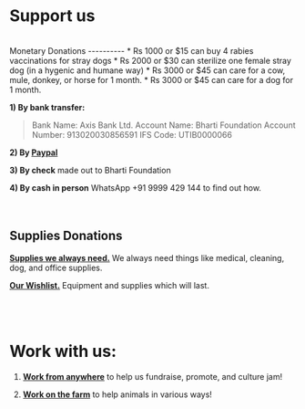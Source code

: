 Support us 
=========
</br>
Monetary Donations
----------
* Rs 1000 or $15 can buy 4 rabies vaccinations for stray dogs
* Rs 2000 or $30 can sterilize one female stray dog (in a hygenic and humane way)
* Rs 3000 or $45 can care for a cow, mule, donkey, or horse for 1 month.
* Rs 3000 or $45 can care for a dog for 1 month.

**1) By bank transfer:**

  > Bank Name: Axis Bank Ltd.
  > Account Name: Bharti Foundation
  > Account Number: 913020030856591
  > IFS Code: UTIB0000066

**2) By [Paypal](http://badmashpeepal.org/?support-us)**

**3) By check** made out to Bharti Foundation

**4) By cash in person** WhatsApp +91 9999 429 144 to find out how.
</br></br></br>

Supplies Donations
----------
[**Supplies we always need.**]( ?supplies "supplies" ) We always need things like medical, cleaning, dog, and office supplies.

[**Our Wishlist.**]( ?wishlist "wishlist" ) Equipment and supplies which will last.
</br></br></br></br>


Work with us:
==========
1) [**Work from anywhere**]( ?contact "contact" ) to help us fundraise, promote, and culture jam!

2) [**Work on the farm**]( ?farm) to help animals in various ways!
